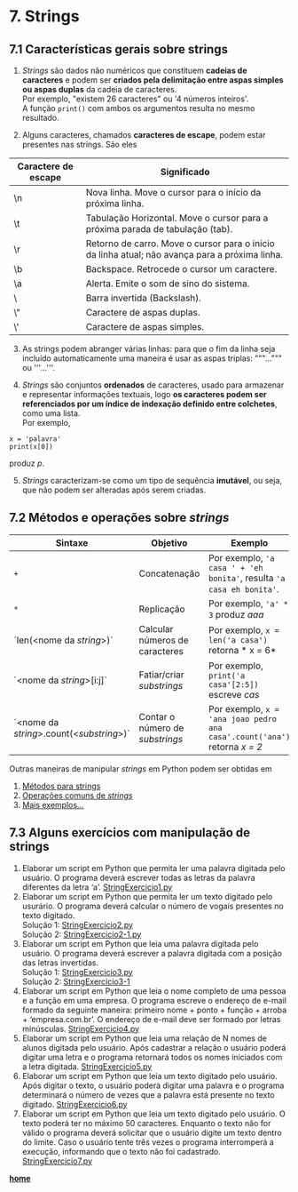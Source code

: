 # 7. Strings 

## 7.1 Características gerais sobre strings
1. *Strings* são dados não numéricos que constituem **cadeias de caracteres** e podem ser **criados pela delimitação entre aspas simples ou aspas duplas** da cadeia de caracteres.  
Por exemplo, "existem 26 caracteres" ou '4 números inteiros'.  
A função `print()` com ambos os argumentos resulta no mesmo resultado.  

2. Alguns caracteres, chamados **caracteres de escape**, podem estar presentes nas strings. São eles

| Caractere de escape | Significado |
| ------------------- | ----------- |
| \n |  Nova linha. Move o cursor para o início da próxima linha. |
| \t | Tabulação Horizontal. Move o cursor para a próxima parada de tabulação (tab). |
| \r | Retorno de carro. Move o cursor para o início da linha atual; não avança para a próxima linha. |
| \b | Backspace. Retrocede o cursor um caractere. |
| \a | Alerta. Emite o som de sino do sistema. |
| \ | Barra invertida (Backslash). |
| \\" | Caractere de aspas duplas. |
| \\' | Caractere de aspas simples. |

3. As strings podem abranger várias linhas: para que o fim da linha seja incluído automaticamente uma maneira é usar as aspas triplas: """...""" ou '''...'''. 

4. *Strings* são conjuntos **ordenados** de caracteres, usado para armazenar e representar informações textuais, logo **os caracteres podem ser referenciados por um índice de indexação definido entre colchetes**, como uma lista.  
Por exemplo,  

```
x = 'palavra'
print(x[0])
``` 
produz *p*.

5. *Strings* caracterizam-se como um tipo de sequência **imutável**, ou seja, que não podem ser alteradas após serem criadas.

## 7.2 Métodos e operações sobre *strings*

| Sintaxe | Objetivo | Exemplo |
| - | - | - |
| `+` | Concatenação | Por exemplo, `'a casa ' + 'eh bonita'`, resulta `'a casa eh bonita'`. |
| `*` | Replicação | Por exemplo, `'a' * 3` produz *aaa* | 
| ´len(<nome da *string*>)`| Calcular números de caracteres | Por exemplo, `x = len('a casa')` retorna * x = 6* |
| ´<nome da *string*>[i:j]`| Fatiar/criar *substrings* | Por exemplo, `print('a casa'[2:5])` escreve *cas* |
| ´<nome da *string*>.count(<*substring*>)`| Contar o número de *substrings* | Por exemplo, `x = 'ana joao pedro ana casa'.count('ana')` retorna *x = 2* |

Outras maneiras de manipular *strings* em Python podem ser obtidas em 
1. [Métodos para strings](https://docs.python.org/pt-br/3/library/stdtypes.html#textseq)  
2. [Operações comuns de *strings*](https://docs.python.org/pt-br/3/library/string.html)
3. [Mais exemplos...](https://algoritmosempython.com.br/cursos/programacao-python/strings/)

## 7.3 Alguns exercícios com manipulação de strings
1. Elaborar um script em Python que permita ler uma palavra digitada pelo usuário. O programa deverá escrever todas as letras da palavra diferentes da letra ‘a’.  [StringExercicio1.py](https://github.com/claytonjasilva/prog_exemplos/blob/main/StringExercicio1.py)
2. Elaborar um script em Python que permita ler um texto digitado pelo usurário. O programa deverá calcular o número de vogais presentes no texto digitado.  
Solução 1: [StringExercicio2.py](https://github.com/claytonjasilva/prog_exemplos/blob/main/StringExercicio2.py)  
Solução 2: [StringExercicio2-1.py](https://github.com/claytonjasilva/prog_exemplos/blob/main/StringExercicio2-1.py)
3. Elaborar um script em Python que leia uma palavra digitada pelo usuário. O programa deverá escrever a palavra digitada com a posição das letras invertidas.  
Solução 1: [StringExercicio3.py](https://github.com/claytonjasilva/prog_exemplos/blob/main/StringExercicio3.py)  
Solução 2: [StringExercicio3-1](https://github.com/claytonjasilva/prog_exemplos/blob/main/StringExercicio3-1.py)  
4. Elaborar um script em Python que leia o nome completo de uma pessoa e a função em uma empresa. O programa escreve o endereço de e-mail formado da seguinte maneira: primeiro nome + ponto + função + arroba + ‘empresa.com.br’. O endereço de e-mail deve ser formado por letras minúsculas.
[StringExercicio4.py](https://github.com/claytonjasilva/prog_exemplos/blob/main/StringExercicio4.py)
5. Elaborar um script em Python que leia uma relação de N nomes de alunos digitada pelo usuário. Após cadastrar a relação o usuário poderá digitar uma letra e o programa retornará todos os nomes iniciados com a letra digitada. [StringExercicio5.py](https://github.com/claytonjasilva/prog_exemplos/blob/main/StringExercicio5.py)
6. Elaborar um script em Python que leia um texto digitado pelo usuário. Após digitar o texto, o usuário poderá digitar uma palavra e o programa determinará o número de vezes que a palavra está presente no texto digitado. [StringExercicio6.py](https://github.com/claytonjasilva/prog_exemplos/blob/main/StringExercicio6.py)
7. Elaborar um script em Python que leia um texto digitado pelo usuário. O texto poderá ter no máximo 50 caracteres. Enquanto o texto não for válido o programa deverá solicitar que o usuário digite um texto dentro do limite. Caso o usuário tente três vezes o programa interromperá a execução, informando que o texto não foi cadastrado. [StringExercicio7.py](https://github.com/claytonjasilva/prog_exemplos/blob/main/StringExercicio7.py)

**[home](https://github.com/claytonjasilva/claytonjasilva.github.io/blob/main/progPython_aulas.md)**
